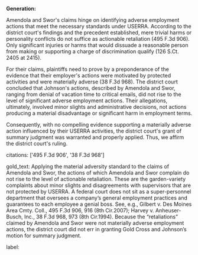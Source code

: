 **Generation:**

Amendola and Swor's claims hinge on identifying adverse employment actions that meet the necessary standards under USERRA. According to the district court's findings and the precedent established, mere trivial harms or personality conflicts do not suffice as actionable retaliation (495 F.3d 906). Only significant injuries or harms that would dissuade a reasonable person from making or supporting a charge of discrimination qualify (126 S.Ct. 2405 at 2415). 

For their claims, plaintiffs need to prove by a preponderance of the evidence that their employer's actions were motivated by protected activities and were materially adverse (38 F.3d 968). The district court concluded that Johnson's actions, described by Amendola and Swor, ranging from denial of vacation time to critical emails, did not rise to the level of significant adverse employment actions. Their allegations, ultimately, involved minor slights and administrative decisions, not actions producing a material disadvantage or significant harm in employment terms.

Consequently, with no compelling evidence supporting a materially adverse action influenced by their USERRA activities, the district court's grant of summary judgment was warranted and properly applied. Thus, we affirm the district court's ruling.

citations: ['495 F.3d 906', '38 F.3d 968']

gold_text: Applying the material adversity standard to the claims of Amendola and Swor, the actions of which Amendola and Swor complain do not rise to the level of actionable retaliation. These are the garden-variety complaints about minor slights and disagreements with supervisors that are not protected by USERRA. A federal court does not sit as a super-personnel department that oversees a company’s general employment practices and guarantees to each employee a genial boss. See, e.g., Gilbert v. Des Moines Area Cmty. Coll., 495 F.3d 906, 916 (8th Cir.2007); Harvey v. Anheuser-Busch, Inc., 38 F.3d 968, 973 (8th Cir.1994). Because the “retaliations” claimed by Amendola and Swor were not materially adverse employment actions, the district court did not err in granting Gold Cross and Johnson’s motion for summary judgment.

label: 
